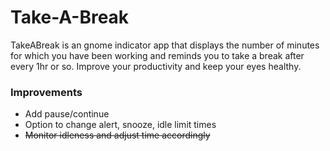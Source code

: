 Take-A-Break
============
TakeABreak is an gnome indicator app that displays the number of minutes for which you have been working  and reminds you to take a break after every 1hr or so. Improve your productivity and keep your eyes healthy. 

### Improvements

- Add pause/continue 
- Option to change alert, snooze, idle limit times 
- ~~Monitor idleness and adjust time accordingly~~

